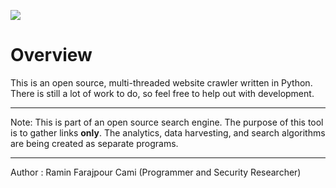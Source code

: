 ![](https://seohackercdn-seohacker.netdna-ssl.com/wp-content/uploads/2010/09/Search-Spiders.jpg)


# Overview

This is an open source, multi-threaded website crawler written in Python. There is still a lot of work to do, so feel free to help out with development.

***

Note: This is part of an open source search engine. The purpose of this tool is to gather links **only**. The analytics, data harvesting, and search algorithms are being created as separate programs.

***

Author : Ramin Farajpour Cami (Programmer and Security Researcher)

